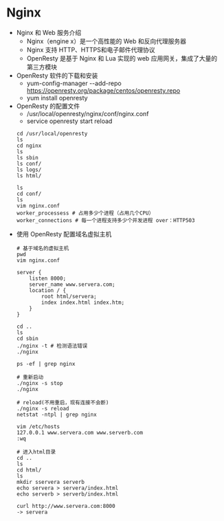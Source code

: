 # Nginx
* Nginx 和 Web 服务介绍
  * Nginx（engine x）是一个高性能的 Web 和反向代理服务器
  * Nginx 支持 HTTP、HTTPS和电子邮件代理协议
  * OpenResty 是基于 Nginx 和 Lua 实现的 web 应用网关，集成了大量的第三方模块
* OpenResty 软件的下载和安装
  * yum-config-manager --add-repo https://openresty.org/package/centos/openresty.repo
  * yum install openresty
* OpenResty 的配置文件
  * /usr/local/openresty/nginx/conf/nginx.conf
  * service openresty start reload
  ```
  cd /usr/local/openresty
  ls
  cd nginx
  ls
  ls sbin
  ls conf/
  ls logs/
  ls html/

  ls
  cd conf/
  ls
  vim nginx.conf
  worker_processess # 占用多少个进程（占用几个CPU）
  worker_connections # 每一个进程支持多少个并发进程 over：HTTP503
  ```
* 使用 OpenResty 配置域名虚拟主机
  ```
  # 基于域名的虚拟主机
  pwd
  vim nginx.conf

  server {
      listen 8000;
      server_name www.servera.com;
      location / {
          root html/servera;
          index index.html index.htm;
      }
  }

  cd ..
  ls
  cd sbin
  ./nginx -t # 检测语法错误
  ./nginx

  ps -ef | grep nginx

  # 重新启动
  ./nginx -s stop
  ./nginx

  # reload(不用重启，现有连接不会断)
  ./nginx -s reload
  netstat -ntpl | grep nginx

  vim /etc/hosts
  127.0.0.1 www.servera.com www.serverb.com
  :wq

  # 进入html目录
  cd ..
  ls
  cd html/
  ls
  mkdir sservera serverb
  echo servera > servera/index.html
  echo serverb > serverb/index.html

  curl http://www.servera.com:8000
  -> servera

  ```